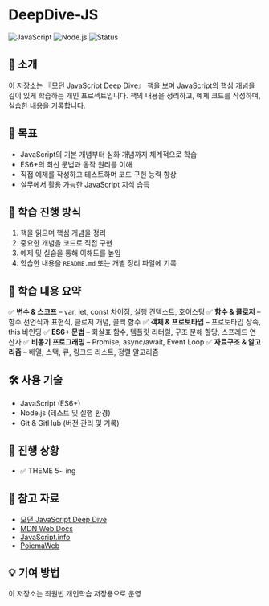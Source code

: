 # DeepDive-JS

![JavaScript](https://img.shields.io/badge/JavaScript-ES6%2B-yellow)
![Node.js](https://img.shields.io/badge/Node.js-16%2B-green)
![Status](https://img.shields.io/badge/Status-Active-blue)

## 📖 소개

이 저장소는 『모던 JavaScript Deep Dive』 책을 보며 JavaScript의 핵심 개념을 깊이 있게 학습하는 개인 프로젝트입니다. 책의 내용을 정리하고, 예제 코드를 작성하며, 실습한 내용을 기록합니다.

## 📌 목표

- JavaScript의 기본 개념부터 심화 개념까지 체계적으로 학습
- ES6+의 최신 문법과 동작 원리를 이해
- 직접 예제를 작성하고 테스트하며 코드 구현 능력 향상
- 실무에서 활용 가능한 JavaScript 지식 습득

## 🚀 학습 진행 방식

1. 책을 읽으며 핵심 개념을 정리
2. 중요한 개념을 코드로 직접 구현
3. 예제 및 실습을 통해 이해도를 높임
4. 학습한 내용을 `README.md` 또는 개별 정리 파일에 기록

## 📑 학습 내용 요약

✅ **변수 & 스코프** – var, let, const 차이점, 실행 컨텍스트, 호이스팅
✅ **함수 & 클로저** – 함수 선언식과 표현식, 클로저 개념, 콜백 함수
✅ **객체 & 프로토타입** – 프로토타입 상속, this 바인딩
✅ **ES6+ 문법** – 화살표 함수, 템플릿 리터럴, 구조 분해 할당, 스프레드 연산자
✅ **비동기 프로그래밍** – Promise, async/await, Event Loop
✅ **자료구조 & 알고리즘** – 배열, 스택, 큐, 링크드 리스트, 정렬 알고리즘

## 🛠️ 사용 기술

- JavaScript (ES6+)
- Node.js (테스트 및 실행 환경)
- Git & GitHub (버전 관리 및 기록)

## 📌 진행 상황

- ✅ THEME 5~ ing

## 📝 참고 자료

- [모던 JavaScript Deep Dive](http://www.yes24.com/Product/Goods/92742567)
- [MDN Web Docs](https://developer.mozilla.org/ko/)
- [JavaScript.info](https://javascript.info/)
- [PoiemaWeb](https://poiemaweb.com/)

## 💡 기여 방법

이 저장소는 최원빈 개인학습 저장용으로 운영
